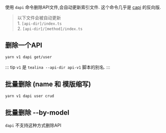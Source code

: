 使用 `dapi` 命令删除API文件,会自动更新索引文件.
这个命令几乎是 [capi](/commands/capi) 的反向版.
> 以下文件会被自动更新\
    1. `[api-dir]/index.ts`\
    2. `[api-dir]/[method]/index.ts`

## 删除一个API 
```bash
yarn v1 dapi get/user
```
::: tip `v1` 是 `tealina --api-dir api-v1` 脚本的别名.
:::


## 批量删除 (name 和 模版缩写)
```bash
yarn v1 dapi user crud
```

## 批量删除 --by-model
`dapi` 不支持这种方式删除API

